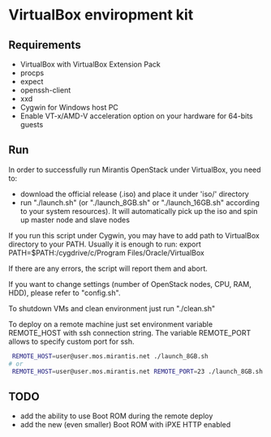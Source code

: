 VirtualBox enviropment kit
==========================

Requirements
------------

- VirtualBox with VirtualBox Extension Pack
- procps
- expect
- openssh-client
- xxd
- Cygwin for Windows host PC
- Enable VT-x/AMD-V acceleration option on your hardware for 64-bits guests

Run
---

In order to successfully run Mirantis OpenStack under VirtualBox, you need to:
- download the official release (.iso) and place it under 'iso/' directory
- run "./launch.sh" (or "./launch\_8GB.sh" or "./launch\_16GB.sh" according to your system resources). It will automatically pick up the iso and spin up master node and slave nodes

If you run this script under Cygwin, you may have to add path to VirtualBox directory to your PATH.
Usually it is enough to run: export PATH=$PATH:/cygdrive/c/Program Files/Oracle/VirtualBox

If there are any errors, the script will report them and abort.

If you want to change settings (number of OpenStack nodes, CPU, RAM, HDD), please refer to "config.sh".

To shutdown VMs and clean environment just run "./clean.sh"

To deploy on a remote machine just set environment variable REMOTE_HOST with ssh connection string.
The variable REMOTE_PORT allows to specify custom port for ssh.

```bash
 REMOTE_HOST=user@user.mos.mirantis.net ./launch_8GB.sh
# or
 REMOTE_HOST=user@user.mos.mirantis.net REMOTE_PORT=23 ./launch_8GB.sh
```

TODO
----

- add the ability to use Boot ROM during the remote deploy
- add the new (even smaller) Boot ROM with iPXE HTTP enabled
